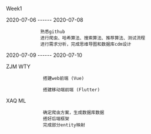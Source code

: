 Week1

2020-07-06    ------  2020-07-08

                 熟悉github
                 进行爬虫、哈希算法、搜索算法、推荐算法、测试流程
                 进行需求分析，完成思维导图和数据库cdm设计

2020-07-09    ------  2020-07-10

  ZJM WTY 

                  搭建web前端 (Vue)
    
                  搭建移动端前端 (Flutter)



  XAQ ML

                  确定爬虫方案，生成数据库数据
                  搭好后端框架
                  完成部分entity映射